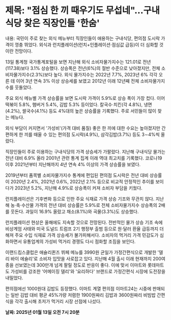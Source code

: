 # **제목: "점심 한 끼 때우기도 무섭네"…구내식당 찾은 직장인들 '한숨'**

  내용: 국민이 주로 찾는 외식 메뉴부터 직장인들이 애용하는 구내식당, 편의점 도시락 가격이 껑충 뛰었다. 외식과 런치플레이션(런치+인플레이션·점심값 급등)이 더 심화할 것이란 전망이다.

13일 통계청 국가통계포털을 보면 지난해 외식 소비자물가지수는 121.01로 전년(117.38)보다 3.1% 상승했다. 상승폭은 전년(6%)의 절반 수준으로 낮아졌지만, 전체 소비자물가지수(2.3%)보다 높다. 외식 물가지수는 2022년 7.7%, 2023년 6% 각각 오른 데 이어 3년 연속 3% 이상 상승세를 보였고 2012년 이래 12년째 전체 소비자물가지수를 웃돌았다.

주요 외식 메뉴별 가격 상승률을 보면 도시락 가격이 5.9%로 상승 폭이 가장 컸다. 이어 떡볶이 5.8%, 햄버거 5.4%, 김밥 5.3% 등이었다. 칼국수·치킨(각 4.8%), 냉면(4.2%), 쌀국수(4.1%) 등도 4%대의 높은 상승률을 기록했다. 주로 서민들이 많이 찾는 메뉴다.

외식 부담이 커지면서 '가성비'(가격 대비 품질) 좋은 한 끼에 대한 수요는 높아졌지만 간편하게 한 끼를 때울 수 있는 편의점 도시락(4.9%), 삼각김밥(3.7%) 등도 3∼4%씩 올랐다.

직장인들이 주로 이용하는 구내식당의 가격 상승세가 가팔랐다. 지난해 구내식당 물가는 전년 대비 6.9% 올라 2001년 관련 통계 집계 이래 역대 최고치를 기록했다. 코로나19 이후 2021년부터 지난해까지 4년 연속 4% 이상의 가격 상승률을 보였다.

2019년부터 품목별 소비자물가지수 통계에 편입된 편의점 도시락은 전년 대비 상승률이 2020년 2.4%, 2021년 0.6%, 2022년 2.1% 등으로 비교적 안정적인 추이를 보이다가 2023년 5.2%, 지난해 4.9%로 상승폭이 커져 소비자 부담을 키웠다.

런치플레이션은 기후변화 등으로 인한 주요 식재료 가격 상승 기조와 무관치 않다. 지난해 농·축·수산물 가격의 전년 대비 상승률은 5.9%로 전체 소비자물가지수 상승폭의 2배를 웃돈다. 과일이 16.9% 올랐고 채소(8.1%)와 곡물(3.3%)도 상승했다.

런치플레이션 현상은 올해에도 지속할 것으로 전망된다. 전반적인 물가 상승 기조 속에 비상계엄 사태와 미국 도널드 트럼프 2기 행정부 출범 등으로 원·달러 환율 급등까지 더해져 주요 수입 식재료 가격 상승세가 불가피해서다. 소비자의 먹거리 가격 민감도가 심화하면서 유통업계의 가성비 먹거리 경쟁도 다시 점화할 조짐을 보인다.

이랜드킴스클럽은 애슐리퀸즈 뷔페 메뉴를 3990원 균일가 가정간편식으로 개발한 '델리 바이 에슐리'로 소비자 입맛을 사로잡고 있다. 지난해 4월 출시 이래 현재까지 200여종을 선보였는데 300만개 넘게 팔릴 정도로 반응이 좋다. 이에 맞서 이마트와 롯데마트도 가성비를 강조한 '어메이징 델리'와 '요리하다' 브랜드로 가정간편식 시장에 도전장을 내밀었다.

편의점에선 1000원대 김밥도 등장했다. 이마트 계열 편의점 이마트24는 시중에 판매되는 일반 김밥 대비 평균 45%가량 저렴한 1900원짜리 김밥과 3600원짜리 비빔밥 간편식을 각각 출시해 초저가 먹거리 시장 선점에 나섰다.

  **날짜: 2025년 01월 13일 오전 7시 20분**